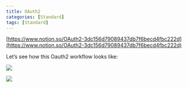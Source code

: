 ```yaml
---
title: OAuth2
categories: [Standard]
tags: [Standard]
---
```


[https://www.notion.so/OAuth2-3dc156d79089437db7f6becd4fbc222d](https://www.notion.so/OAuth2-3dc156d79089437db7f6becd4fbc222d)


Let’s see how this Oauth2 workflow looks like:


![](https://prod-files-secure.s3.us-west-2.amazonaws.com/9960fb2a-b75e-4bea-a8f9-b00925db1215/3bce41e0-99e8-4ebd-9701-e2bc9cbb79a2/Untitled.png?X-Amz-Algorithm=AWS4-HMAC-SHA256&X-Amz-Content-Sha256=UNSIGNED-PAYLOAD&X-Amz-Credential=ASIAZI2LB4663R2RPGJP%2F20250729%2Fus-west-2%2Fs3%2Faws4_request&X-Amz-Date=20250729T202851Z&X-Amz-Expires=3600&X-Amz-Security-Token=IQoJb3JpZ2luX2VjEIP%2F%2F%2F%2F%2F%2F%2F%2F%2F%2FwEaCXVzLXdlc3QtMiJGMEQCIGZsvDOpqeANu1sPa8Q1H%2BUFJPFjnCnASZKOn80NUgsAAiA1SGLy%2B1Dt5y0Wgeiswv60eyf5paXjnoX9%2FbJPpjELpSqIBAis%2F%2F%2F%2F%2F%2F%2F%2F%2F%2F8BEAAaDDYzNzQyMzE4MzgwNSIM3fcmnLo1ykUZJlRnKtwDreK63FpPTiF58L3DqnwA2fJdocqSkuQHsH49JkAhLPpYc%2BVn97VF6qi7Q4nPjSJg8bO7J5EI3NdgedYhZ8pyORPRNro23Y1vYVFJ30a6ZrQqt6Ln7vGzbb9H7%2BT4Qt1dXBK2WCJpeb9NPUP3dfT1bse8VR9ovNSIc5n84EhgT3bXMOEjPywPNBDvvBlnjjCpSFVkjgrhQZTnJoFi0w5vcEu%2BMpVgHctXWEamabaV5riMHxFQ2XUzRTNr6InnO8Pj80dBy%2Fih1KvcthBL1OrcJPwaRTX2SlhI9UR0MKD%2FfQVOWdSq%2BqGIz8F%2FULCln3OMwG4dSge5%2BJPZDD9SyUeB1i0JikahHrsbgmCNZR5rW%2BjeSZ41YlnQJ7qhal7cHNGXfOsdJ2NTaeO5hQszYSVTd4NaK2o59TUJH8WHxMaL5qF2TA3aHp9EetvvgCdzNEvE2fmwU%2BzZaEXid73KQr0id6gm9TOjqWjfwHzPbb7vxmEJ%2BJDhe1%2BAPnbTM9yTW26Y%2FIPyMfk%2FjYiZA77pO7r8euhZBjhZWAW49CH3i0XfPyWtL9dMPtyLZ5G0I6L8UMh0eTU8GcM92lyw0ZuPQ6NI4NzM0lbDs1jLm9DwaEhe%2FOD%2FVL9zhEbjjaCujrwwk66kxAY6pgErtv51Cx7s%2B%2B5Lvbp6wWW4LFnjMqoyAcmrZvqY1axK6ytjNhT2zy3EdxAGSyFbMbO5FwXzfzUTdLa2M8IVY2ukvpaPzFvPCAjhEDmTg8NS0JQSoyrPqeTCcY804dTKrHmD%2Fqm7ak5jkyvVOMRRm%2FpQlrHtNth%2Bxwj6uRz%2FxzvrEVOGQfaPjudm0VDxeyzz5LTriyxJgGJs9FrjLp%2BegrLz%2FK1usV9Z&X-Amz-Signature=411e0505d5dc53aa3a27dd508e32b8444a3e519707514f668775204cf3245fbd&X-Amz-SignedHeaders=host&x-amz-checksum-mode=ENABLED&x-id=GetObject)


![](https://prod-files-secure.s3.us-west-2.amazonaws.com/9960fb2a-b75e-4bea-a8f9-b00925db1215/27d32b66-de43-41de-80f7-7edb81d1190f/Untitled.png?X-Amz-Algorithm=AWS4-HMAC-SHA256&X-Amz-Content-Sha256=UNSIGNED-PAYLOAD&X-Amz-Credential=ASIAZI2LB4663R2RPGJP%2F20250729%2Fus-west-2%2Fs3%2Faws4_request&X-Amz-Date=20250729T202851Z&X-Amz-Expires=3600&X-Amz-Security-Token=IQoJb3JpZ2luX2VjEIP%2F%2F%2F%2F%2F%2F%2F%2F%2F%2FwEaCXVzLXdlc3QtMiJGMEQCIGZsvDOpqeANu1sPa8Q1H%2BUFJPFjnCnASZKOn80NUgsAAiA1SGLy%2B1Dt5y0Wgeiswv60eyf5paXjnoX9%2FbJPpjELpSqIBAis%2F%2F%2F%2F%2F%2F%2F%2F%2F%2F8BEAAaDDYzNzQyMzE4MzgwNSIM3fcmnLo1ykUZJlRnKtwDreK63FpPTiF58L3DqnwA2fJdocqSkuQHsH49JkAhLPpYc%2BVn97VF6qi7Q4nPjSJg8bO7J5EI3NdgedYhZ8pyORPRNro23Y1vYVFJ30a6ZrQqt6Ln7vGzbb9H7%2BT4Qt1dXBK2WCJpeb9NPUP3dfT1bse8VR9ovNSIc5n84EhgT3bXMOEjPywPNBDvvBlnjjCpSFVkjgrhQZTnJoFi0w5vcEu%2BMpVgHctXWEamabaV5riMHxFQ2XUzRTNr6InnO8Pj80dBy%2Fih1KvcthBL1OrcJPwaRTX2SlhI9UR0MKD%2FfQVOWdSq%2BqGIz8F%2FULCln3OMwG4dSge5%2BJPZDD9SyUeB1i0JikahHrsbgmCNZR5rW%2BjeSZ41YlnQJ7qhal7cHNGXfOsdJ2NTaeO5hQszYSVTd4NaK2o59TUJH8WHxMaL5qF2TA3aHp9EetvvgCdzNEvE2fmwU%2BzZaEXid73KQr0id6gm9TOjqWjfwHzPbb7vxmEJ%2BJDhe1%2BAPnbTM9yTW26Y%2FIPyMfk%2FjYiZA77pO7r8euhZBjhZWAW49CH3i0XfPyWtL9dMPtyLZ5G0I6L8UMh0eTU8GcM92lyw0ZuPQ6NI4NzM0lbDs1jLm9DwaEhe%2FOD%2FVL9zhEbjjaCujrwwk66kxAY6pgErtv51Cx7s%2B%2B5Lvbp6wWW4LFnjMqoyAcmrZvqY1axK6ytjNhT2zy3EdxAGSyFbMbO5FwXzfzUTdLa2M8IVY2ukvpaPzFvPCAjhEDmTg8NS0JQSoyrPqeTCcY804dTKrHmD%2Fqm7ak5jkyvVOMRRm%2FpQlrHtNth%2Bxwj6uRz%2FxzvrEVOGQfaPjudm0VDxeyzz5LTriyxJgGJs9FrjLp%2BegrLz%2FK1usV9Z&X-Amz-Signature=875cb902114e9b702d7fe3aec99714b33a154eac71456e3363ae692d6a199855&X-Amz-SignedHeaders=host&x-amz-checksum-mode=ENABLED&x-id=GetObject)

